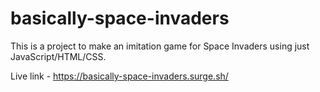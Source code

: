 # basically-space-invaders
This is a project to make an imitation game for Space Invaders using just JavaScript/HTML/CSS.

Live link - https://basically-space-invaders.surge.sh/
